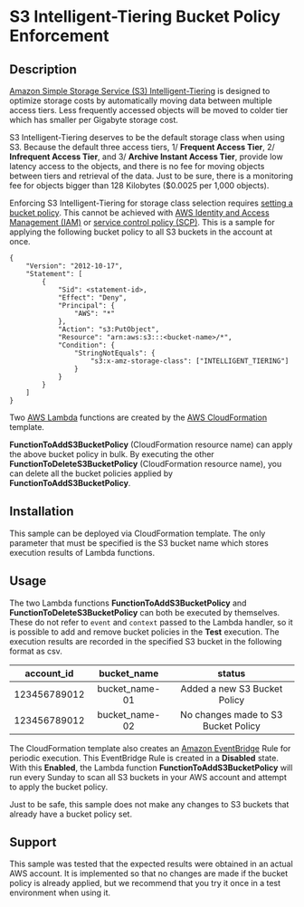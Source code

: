 # S3 Intelligent-Tiering Bucket Policy Enforcement

## Description
[Amazon Simple Storage Service (S3) Intelligent-Tiering](https://aws.amazon.com/s3/storage-classes/intelligent-tiering/) is designed to optimize storage costs by automatically moving data between multiple access tiers.  Less frequently accessed objects will be moved to colder tier which has smaller per Gigabyte storage cost.

S3 Intelligent-Tiering deserves to be the default storage class when using S3.  Because the default three access tiers, 1/ **Frequent Access Tier**, 2/ **Infrequent Access Tier**, and 3/ **Archive Instant Access Tier**, provide low latency access to the objects, and there is no fee for moving objects between tiers and retrieval of the data.  Just to be sure, there is a monitoring fee for objects bigger than 128 Kilobytes ($0.0025 per 1,000 objects).

Enforcing S3 Intelligent-Tiering for storage class selection requires [setting a bucket policy](https://docs.aws.amazon.com/AmazonS3/latest/userguide/amazon-s3-policy-keys.html#example-storage-class-condition-key).  This cannot be achieved with [AWS Identity and Access Management (IAM)](https://aws.amazon.com/iam/) or [service control policy (SCP)](https://docs.aws.amazon.com/organizations/latest/userguide/orgs_manage_policies_scps.html).  This is a sample for applying the following bucket policy to all S3 buckets in the account at once.

```
{
    "Version": "2012-10-17",
    "Statement": [
        {
            "Sid": <statement-id>,
            "Effect": "Deny",
            "Principal": {
                "AWS": "*"
            },
            "Action": "s3:PutObject",
            "Resource": "arn:aws:s3:::<bucket-name>/*",
            "Condition": {
                "StringNotEquals": {
                    "s3:x-amz-storage-class": ["INTELLIGENT_TIERING"]
                }
            }
        }
    ]
}
```

Two [AWS Lambda](https://aws.amazon.com/lambda/) functions are created by the [AWS CloudFormation](https://aws.amazon.com/cloudformation/) template.

**FunctionToAddS3BucketPolicy** (CloudFormation resource name) can apply the above bucket policy in bulk.  By executing the other **FunctionToDeleteS3BucketPolicy** (CloudFormation resource name), you can delete all the bucket policies applied by **FunctionToAddS3BucketPolicy**.

## Installation
This sample can be deployed via CloudFormation template.  The only parameter that must be specified is the S3 bucket name which stores execution results of Lambda functions.

## Usage
The two Lambda functions **FunctionToAddS3BucketPolicy** and **FunctionToDeleteS3BucketPolicy** can both be executed by themselves.  These do not refer to `event` and `context` passed to the Lambda handler, so it is possible to add and remove bucket policies in the **Test** execution.  The execution results are recorded in the specified S3 bucket in the following format as csv.

|account_id|bucket_name|status|
|:-:|:-:|:-:|
|123456789012|bucket_name-01|Added a new S3 Bucket Policy|
|123456789012|bucket_name-02|No changes made to S3 Bucket Policy|

The CloudFormation template also creates an [Amazon EventBridge](https://aws.amazon.com/eventbridge/) Rule for periodic execution.  This EventBridge Rule is created in a **Disabled** state.  With this **Enabled**, the Lambda function **FunctionToAddS3BucketPolicy** will run every Sunday to scan all S3 buckets in your AWS account and attempt to apply the bucket policy.

Just to be safe, this sample does not make any changes to S3 buckets that already have a bucket policy set.

## Support
This sample was tested that the expected results were obtained in an actual AWS account.  It is implemented so that no changes are made if the bucket policy is already applied, but we recommend that you try it once in a test environment when using it.
